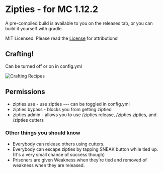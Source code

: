 # Zipties - for MC 1.12.2

A pre-compiled build is available to you on the releases tab, or you can build it yourself with gradle.

MIT Licensed. Please read the [License](https://github.com/celerry/Zipties/blob/master/LICENSE) for attributions!

## Crafting!
Can be turned off or on in config.yml

![Crafting Recipes](https://github.com/celerry/Zipties/blob/master/github/crafting.png?raw=true "Crafting recipes")
## Permissions
* zipties.use - use zipties --- can be toggled in config.yml
* zipties.bypass - blocks you from getting ziptied
* zipties.admin - allows you to use /zipties release, /zipties zipties, and /zipties cutters

### Other things you should know
* Everybody can release others using cutters.
* Everybody can escape zipties by tapping SNEAK button while tied up. (It's a very small chance of success though)
* Prisoners are given Weakness when they're tied and removed of weakness when they are released.